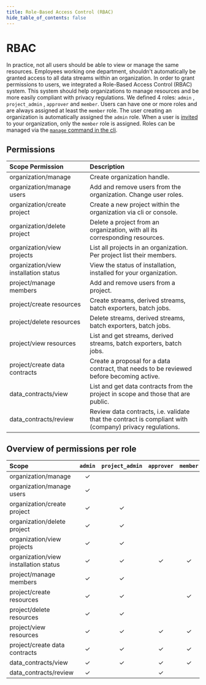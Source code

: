 ```yaml
---
title: Role-Based Access Control (RBAC)
hide_table_of_contents: false
---
```


# RBAC

In practice, not all users should be able to view or manage the same resources.
Employees working one department, shouldn't automatically be granted access to all data streams within an organization.
In order to grant permissions to users, we integrated a Role-Based Access Control (RBAC) system.
This system should help organizations to manage resources and be more easily compliant with privacy regulations.
We defined 4 roles: `admin` , `project_admin` , `approver` and `member`.
Users can have one or more roles and are always assigned at least the `member` role.
The user creating an organization is automatically assigned the `admin` role.
When a user is [invited](/04-reference/01-cli-reference/strm/invite/users.md) to your organization, only the `member` role is assigned.
Roles can be managed via the [`manage` command in the cli](/04-reference/01-cli-reference/strm/manage/user-roles.md).

## Permissions

| Scope        Permission               | Description                                                                                             |
|:--------------------------------------|:--------------------------------------------------------------------------------------------------------|
| organization/manage                   | Create organization handle.                                                                             |
| organization/manage users             | Add and remove users from the organization. Change user roles.                                          |
| organization/create project           | Create a new project within the organization via cli or console.                                        |
| organization/delete project           | Delete a project from an organization, with all its corresponding resources.                            |
| organization/view projects            | List all projects in an organization. Per project list their members.                                   | 
| organization/view installation status | View the status of installation, installed for your organization.                                       |
| project/manage members                | Add and remove users from a project.                                                                    |
| project/create resources              | Create streams, derived streams, batch exporters, batch jobs.                                           |
| project/delete resources              | Delete streams, derived streams, batch exporters, batch jobs.                                           |
| project/view resources                | List and get streams, derived streams, batch exporters, batch jobs.                                     |
| project/create data contracts         | Create a proposal for a data contract, that needs to be reviewed before becoming active.                |
| data_contracts/view                   | List and get data contracts from the project in scope and those that are public.                        |
| data_contracts/review                 | Review data contracts, i.e. validate that the contract is compliant with (company) privacy regulations. |

## Overview of permissions per role

| Scope                                 | `admin` | `project_admin` | `approver` | `member` |
|:--------------------------------------|:-------:|:---------------:|:----------:|:--------:|
| organization/manage                   | &check; |                 |            |          |
| organization/manage users             | &check; |                 |            |          | 
| organization/create project           | &check; |     &check;     |            |          | 
| organization/delete project           | &check; |     &check;     |            |          | 
| organization/view projects            | &check; |     &check;     |            |          | 
| organization/view installation status | &check; |     &check;     |  &check;   | &check;  | 
| project/manage members                | &check; |     &check;     |            |          | 
| project/create resources              | &check; |     &check;     |            | &check;  | 
| project/delete resources              | &check; |     &check;     |            |          | 
| project/view resources                | &check; |     &check;     |  &check;   | &check;  | 
| project/create data contracts         | &check; |     &check;     |  &check;   | &check;  | 
| data_contracts/view                   | &check; |     &check;     |  &check;   | &check;  | 
| data_contracts/review                 | &check; |                 |  &check;   |          | 
